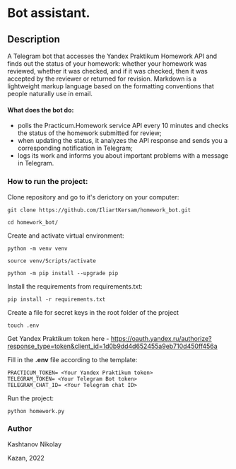 # Bot assistant.
## Description
A Telegram bot that accesses the Yandex Praktikum Homework API and finds out the status of your homework: whether your homework was reviewed, whether it was checked, and if it was checked, then it was accepted by the reviewer or returned for revision. Markdown is a lightweight markup language based on the formatting conventions that people naturally use in email.
#### What does the bot do:
- polls the Practicum.Homework service API every 10 minutes and checks the status of the homework submitted for review;
- when updating the status, it analyzes the API response and sends you a corresponding notification in Telegram;
- logs its work and informs you about important problems with a message in Telegram.
### How to run the project:
Clone repository and go to it's derictory on your computer:
```
git clone https://github.com/IliartKersam/homework_bot.git
```
```
cd homework_bot/
```
Create and activate virtual environment:

```
python -m venv venv
```
```
source venv/Scripts/activate
```
```
python -m pip install --upgrade pip
```
Install the requirements from requirements.txt:
```
pip install -r requirements.txt
```
Create a file for secret keys in the root folder of the project
```
touch .env
```
Get Yandex Praktikum token here - https://oauth.yandex.ru/authorize?response_type=token&client_id=1d0b9dd4d652455a9eb710d450ff456a

Fill in the **.env** file according to the template:
```
PRACTICUM_TOKEN= <Your Yandex Praktikum token>
TELEGRAM_TOKEN= <Your Telegram Bot token>
TELEGRAM_CHAT_ID= <Your Telegram chat ID>
```
Run the project:
```
python homework.py
```
### Author
Kashtanov Nikolay

Kazan, 2022
